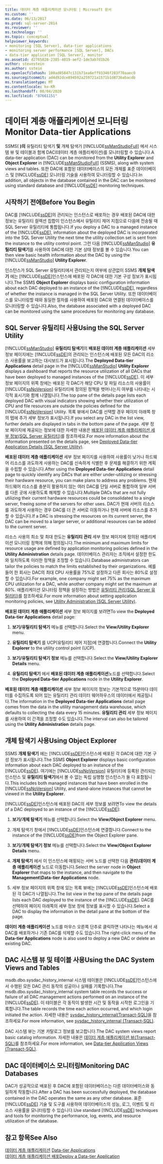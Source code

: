 ```yaml
---
title: 데이터 계층 애플리케이션 모니터링 | Microsoft 문서
ms.custom: ''
ms.date: 06/13/2017
ms.prod: sql-server-2014
ms.reviewer: ''
ms.technology: ''
ms.topic: conceptual
helpviewer_keywords:
- monitoring [SQL Server], data-tier applications
- monitoring server performance [SQL Server], DACs
- data-tier application [SQL Server], monitor
ms.assetid: d2765828-2385-4019-aef2-1de3ab7d1b26
author: stevestein
ms.author: sstein
ms.openlocfilehash: 100ad85847c131b71ea6eff93346f283f70aaec0
ms.sourcegitcommit: ad4d92dce894592a259721a1571b1d8736abacdb
ms.translationtype: MT
ms.contentlocale: ko-KR
ms.lasthandoff: 08/04/2020
ms.locfileid: "87661151"
---
```

# <a name="monitor-data-tier-applications"></a><span data-ttu-id="c1d56-102">데이터 계층 애플리케이션 모니터링</span><span class="sxs-lookup"><span data-stu-id="c1d56-102">Monitor Data-tier Applications</span></span>
  <span data-ttu-id="c1d56-103">SSMS( **)의** 유틸리티 탐색기 **및** 개체 탐색기 [!INCLUDE[ssManStudioFull](../../includes/ssmanstudiofull-md.md)] 에서 시스템 뷰 및 테이블과 함께 DAC(데이터 계층 애플리케이션)를 모니터링할 수 있습니다.</span><span class="sxs-lookup"><span data-stu-id="c1d56-103">A data-tier application (DAC) can be monitored from the **Utility Explorer** and **Object Explorer** in [!INCLUDE[ssManStudioFull](../../includes/ssmanstudiofull-md.md)] (SSMS), along with system views and tables.</span></span> <span data-ttu-id="c1d56-104">또한 DAC에 포함된 데이터베이스의 모든 개체를 표준 데이터베이스 및 [!INCLUDE[ssDE](../../includes/ssde-md.md)] 모니터링 기술을 사용하여 모니터링할 수 있습니다.</span><span class="sxs-lookup"><span data-stu-id="c1d56-104">In addition, all objects in the database contained in the DAC can be monitored using standard database and [!INCLUDE[ssDE](../../includes/ssde-md.md)] monitoring techniques.</span></span>  
  
## <a name="before-you-begin"></a><span data-ttu-id="c1d56-105">시작하기 전에</span><span class="sxs-lookup"><span data-stu-id="c1d56-105">Before You Begin</span></span>  
 <span data-ttu-id="c1d56-106">DAC를 [!INCLUDE[ssDE](../../includes/ssde-md.md)]의 관리되는 인스턴스로 배포하는 경우 배포된 DAC에 대한 정보는 유틸리티 컬렉션 집합이 인스턴스에서 유틸리티 제어 지점으로 다음에 전송될 때 SQL Server 유틸리티에 통합됩니다.</span><span class="sxs-lookup"><span data-stu-id="c1d56-106">If you deploy a DAC to a managed instance of the [!INCLUDE[ssDE](../../includes/ssde-md.md)], information about the deployed DAC is incorporated into the SQL Server Utility the next time the utility collection set is sent from the instance to the utility control point.</span></span> <span data-ttu-id="c1d56-107">그런 다음 [!INCLUDE[ssManStudio](../../includes/ssmanstudio-md.md)] **유틸리티 탐색기**를 사용하여 DAC에 대한 기본 상태 정보를 볼 수 있습니다.</span><span class="sxs-lookup"><span data-stu-id="c1d56-107">You can then view basic health information about the DAC by using the [!INCLUDE[ssManStudio](../../includes/ssmanstudio-md.md)] **Utility Explorer**.</span></span>  
  
 <span data-ttu-id="c1d56-108">인스턴스가 SQL Server 유틸리티에서 관리되는지 여부에 상관없이 SSMS **개체 탐색기** 에는 [!INCLUDE[ssDE](../../includes/ssde-md.md)]인스턴스에 배포된 각 DAC에 대한 기본 구성 정보가 표시됩니다.</span><span class="sxs-lookup"><span data-stu-id="c1d56-108">The SSMS **Object Explorer** displays basic configuration information about each DAC deployed to an instance of the [!INCLUDE[ssDE](../../includes/ssde-md.md)], regardless of whether the instance is managed in the SQL Server Utility.</span></span> <span data-ttu-id="c1d56-109">또한 데이터베이스를 모니터링할 때와 동일한 절차를 사용하여 배포된 DAC와 연결된 데이터베이스를 모니터링할 수 있습니다.</span><span class="sxs-lookup"><span data-stu-id="c1d56-109">Also, the database associated with a deployed DAC can be monitored using the same procedures for monitoring any database.</span></span>  
  
## <a name="using-the-sql-server-utility"></a><span data-ttu-id="c1d56-110">SQL Server 유틸리티 사용</span><span class="sxs-lookup"><span data-stu-id="c1d56-110">Using the SQL Server Utility</span></span>  
 <span data-ttu-id="c1d56-111">[!INCLUDE[ssManStudio](../../includes/ssmanstudio-md.md)] **유틸리티 탐색기**의 **배포된 데이터 계층 애플리케이션** 세부 정보 페이지에는 [!INCLUDE[ssDE](../../includes/ssde-md.md)]의 관리되는 인스턴스에 배포된 모든 DAC의 리소스 사용률을 보고하는 대시보드가 표시됩니다.</span><span class="sxs-lookup"><span data-stu-id="c1d56-111">The **Deployed Data-tier Applications** detail page in the [!INCLUDE[ssManStudio](../../includes/ssmanstudio-md.md)] **Utility Explorer** displays a dashboard that reports the resource utilization of all DACs that have been deployed to managed instances of the [!INCLUDE[ssDE](../../includes/ssde-md.md)].</span></span> <span data-ttu-id="c1d56-112">이 세부 정보 페이지의 위쪽 창에는 배포된 각 DAC가 해당 CPU 및 파일 리소스의 사용률이 [!INCLUDE[ssNoVersion](../../includes/ssnoversion-md.md)] 유틸리티에 정의된 정책을 벗어나는지 여부를 나타내는 시각적 표시기와 함께 나열됩니다.</span><span class="sxs-lookup"><span data-stu-id="c1d56-112">The top pane of the details page lists each deployed DAC with visual indicators showing whether their utilization of CPU and file resources are outside the policies defined for the [!INCLUDE[ssNoVersion](../../includes/ssnoversion-md.md)] Utility.</span></span> <span data-ttu-id="c1d56-113">목록 뷰에서 DAC를 선택할 경우 페이지 아래쪽 창의 탭에 추가 세부 정보가 표시됩니다.</span><span class="sxs-lookup"><span data-stu-id="c1d56-113">If you select any DAC in the list view, further details are displayed in tabs in the bottom pane of the page.</span></span> <span data-ttu-id="c1d56-114">세부 정보 페이지에 제공되는 정보에 대한 자세한 내용은 [배포된 데이터 계층 애플리케이션 세부 정보&#40;SQL Server 유틸리티&#41;](../../database-engine/deployed-data-tier-application-details-sql-server-utility.md)를 참조하세요.</span><span class="sxs-lookup"><span data-stu-id="c1d56-114">For more information about the information presented on the details page, see [Deployed Data-tier Application Details &#40;SQL Server Utility&#41;](../../database-engine/deployed-data-tier-application-details-sql-server-utility.md).</span></span>  
  
 <span data-ttu-id="c1d56-115">**배포된 데이터 계층 애플리케이션** 세부 정보 페이지를 사용하여 사용률이 낮거나 하드웨어 리소스를 과도하게 사용하는 DAC를 신속하게 식별한 후 문제를 해결하기 위한 계획을 수립할 수 있습니다.</span><span class="sxs-lookup"><span data-stu-id="c1d56-115">After using the **Deployed Data-tier Applications** detail page to quickly identify any DACs that are either under-utilizing or stressing their hardware resource, you can make plans to address any problems.</span></span> <span data-ttu-id="c1d56-116">현재 하드웨어 리소스를 충분히 활용하지 않는 여러 DAC를 단일 서버로 통합하여 일부 서버를 다른 곳에 사용하도록 해제할 수 있습니다.</span><span class="sxs-lookup"><span data-stu-id="c1d56-116">Multiple DACs that are not fully utilizing their current hardware resources could be consolidated to a single server, freeing some of the servers for other uses.</span></span> <span data-ttu-id="c1d56-117">DAC가 현재 서버의 리소스를 과도하게 사용하는 경우 DAC를 더 큰 서버로 이동하거나 현재 서버에 리소스를 추가할 수 있습니다.</span><span class="sxs-lookup"><span data-stu-id="c1d56-117">If a DAC is stressing the resources on its current server, the DAC can be moved to a larger server, or additional resources can be added to the current server.</span></span>  
  
 <span data-ttu-id="c1d56-118">리소스 사용의 최소 및 최대 한도는 **유틸리티 관리** 세부 정보 페이지에 정의된 애플리케이션 모니터링 정책에 의해 정의됩니다.</span><span class="sxs-lookup"><span data-stu-id="c1d56-118">The minimum and maximum limits for resource usage are defined by application monitoring policies defined in the **Utility Administration** details page.</span></span> <span data-ttu-id="c1d56-119">데이터베이스 관리자는 조직에서 설정한 한도와 일치하도록 이러한 정책을 조정할 수 있습니다.</span><span class="sxs-lookup"><span data-stu-id="c1d56-119">Database administrators can tailor the policies to match the limits established by their organizations.</span></span> <span data-ttu-id="c1d56-120">예를 들어 한 회사는 DAC의 최대 CPU 사용률을 75%로 설정하고 다른 회사는 80%로 설정할 수 있습니다.</span><span class="sxs-lookup"><span data-stu-id="c1d56-120">For example, one company might set 75% as the maximum CPU utilization for a DAC, while another company might set the maximum at 80%.</span></span> <span data-ttu-id="c1d56-121">애플리케이션 모니터링 정책을 설정하는 방법은 [유틸리티 관리&#40;SQL Server 유틸리티&#41;](../../database-engine/utility-administration-sql-server-utility.md)를 참조하세요.</span><span class="sxs-lookup"><span data-stu-id="c1d56-121">For more information about setting application monitoring policies, see [Utility Administration &#40;SQL Server Utility&#41;](../../database-engine/utility-administration-sql-server-utility.md).</span></span>  
  
 <span data-ttu-id="c1d56-122">**배포된 데이터 계층 애플리케이션** 세부 정보 페이지를 보려면</span><span class="sxs-lookup"><span data-stu-id="c1d56-122">To view the **Deployed Data-tier Applications** detail page:</span></span>  
  
1.  <span data-ttu-id="c1d56-123">**보기/유틸리티 탐색기** 메뉴를 선택합니다.</span><span class="sxs-lookup"><span data-stu-id="c1d56-123">Select the **View/Utility Explorer** menu.</span></span>  
  
2.  <span data-ttu-id="c1d56-124">**유틸리티 탐색기** 를 UCP(유틸리티 제어 지점)에 연결합니다.</span><span class="sxs-lookup"><span data-stu-id="c1d56-124">Connect the **Utility Explorer** to the utility control point (UCP).</span></span>  
  
3.  <span data-ttu-id="c1d56-125">**보기/유틸리티 탐색기 정보** 메뉴를 선택합니다.</span><span class="sxs-lookup"><span data-stu-id="c1d56-125">Select the **View/Utility Explorer Details** menu.</span></span>  
  
4.  <span data-ttu-id="c1d56-126">**유틸리티 탐색기** 에서 **배포된 데이터 계층 애플리케이션**노드를 선택합니다.</span><span class="sxs-lookup"><span data-stu-id="c1d56-126">Select the **Deployed Data-tier Applications** node in the **Utility Explorer**.</span></span>  
  
 <span data-ttu-id="c1d56-127">**배포된 데이터 계층 애플리케이션** 세부 정보 페이지의 정보는 기본적으로 15분마다 데이터를 수집하도록 되어 있는 유틸리티 관리 데이터 웨어하우스의 데이터에서 제공됩니다.</span><span class="sxs-lookup"><span data-stu-id="c1d56-127">The information in the **Deployed Data-tier Applications** detail page comes from the data in the utility management data warehouse, which defaults to collecting the data every 15 minutes.</span></span> <span data-ttu-id="c1d56-128">**유틸리티 관리** 세부 정보 페이지를 사용하여 이 간격을 조정할 수도 있습니다.</span><span class="sxs-lookup"><span data-stu-id="c1d56-128">The interval can also be tailored using the **Utility Administration** details page.</span></span>  
  
## <a name="using-object-explorer"></a><span data-ttu-id="c1d56-129">개체 탐색기 사용</span><span class="sxs-lookup"><span data-stu-id="c1d56-129">Using Object Explorer</span></span>  
 <span data-ttu-id="c1d56-130">SSMS **개체 탐색기** 에는 [!INCLUDE[ssDE](../../includes/ssde-md.md)]인스턴스에 배포된 각 DAC에 대한 기본 구성 정보가 표시됩니다.</span><span class="sxs-lookup"><span data-stu-id="c1d56-130">The SSMS **Object Explorer** displays basic configuration information about each DAC deployed to an instance of the [!INCLUDE[ssDE](../../includes/ssde-md.md)].</span></span> <span data-ttu-id="c1d56-131">여기에는 [!INCLUDE[ssNoVersion](../../includes/ssnoversion-md.md)] 유틸리티에 등록된 관리되는 인스턴스 및 **유틸리티 탐색기**에서 볼 수 없는 독립 실행형 인스턴스가 둘 다 포함됩니다.</span><span class="sxs-lookup"><span data-stu-id="c1d56-131">This includes both managed instances that have been enrolled in the [!INCLUDE[ssNoVersion](../../includes/ssnoversion-md.md)] Utility, and stand-alone instances that cannot be viewed in the **Utility Explorer**.</span></span>  
  
 <span data-ttu-id="c1d56-132">[!INCLUDE[ssDE](../../includes/ssde-md.md)]인스턴스에 배포된 DAC의 세부 정보를 보려면</span><span class="sxs-lookup"><span data-stu-id="c1d56-132">To view the details of a DAC deployed to an instance of the [!INCLUDE[ssDE](../../includes/ssde-md.md)]:</span></span>  
  
1.  <span data-ttu-id="c1d56-133">**보기/개체 탐색기** 메뉴를 선택합니다.</span><span class="sxs-lookup"><span data-stu-id="c1d56-133">Select the **View/Object Explorer** menu.</span></span>  
  
2.  <span data-ttu-id="c1d56-134">개체 탐색기 창에서 [!INCLUDE[ssDE](../../includes/ssde-md.md)]인스턴스에 연결합니다.</span><span class="sxs-lookup"><span data-stu-id="c1d56-134">Connect to the instance of the [!INCLUDE[ssDE](../../includes/ssde-md.md)]from the Object Explorer pane.</span></span>  
  
3.  <span data-ttu-id="c1d56-135">**보기/개체 탐색기 정보** 메뉴를 선택합니다.</span><span class="sxs-lookup"><span data-stu-id="c1d56-135">Select the **View/Object Explorer Details** menu.</span></span>  
  
4.  <span data-ttu-id="c1d56-136">**개체 탐색기** 에서 이 인스턴스에 매핑되는 서버 노드를 선택한 다음 **관리\데이터 계층 애플리케이션** 노드로 이동합니다.</span><span class="sxs-lookup"><span data-stu-id="c1d56-136">Select the server node in **Object Explorer** that maps to the instance, and then navigate to the **Management\Data-tier Applications** node.</span></span>  
  
5.  <span data-ttu-id="c1d56-137">세부 정보 페이지의 위쪽 창에 있는 목록 뷰에는 [!INCLUDE[ssDE](../../includes/ssde-md.md)]인스턴스에 배포된 각 DAC가 나열됩니다.</span><span class="sxs-lookup"><span data-stu-id="c1d56-137">The list view in the top pane of the details page lists each DAC deployed to the instance of the [!INCLUDE[ssDE](../../includes/ssde-md.md)].</span></span> <span data-ttu-id="c1d56-138">DAC를 선택하여 페이지 아래쪽의 세부 정보 창에 정보를 표시할 수 있습니다.</span><span class="sxs-lookup"><span data-stu-id="c1d56-138">Select a DAC to display the information in the detail pane at the bottom of the page.</span></span>  
  
 <span data-ttu-id="c1d56-139">**데이터 계층 애플리케이션** 노드를 마우스 오른쪽 단추로 클릭하면 나타나는 메뉴에서 새 DAC를 배포하거나 기존 DAC를 삭제할 수도 있습니다.</span><span class="sxs-lookup"><span data-stu-id="c1d56-139">The right-click menu of the **Data-tier Applications** node is also used to deploy a new DAC or delete an existing DAC.</span></span>  
  
## <a name="using-the-dac-system-views-and-tables"></a><span data-ttu-id="c1d56-140">DAC 시스템 뷰 및 테이블 사용</span><span class="sxs-lookup"><span data-stu-id="c1d56-140">Using the DAC System Views and Tables</span></span>  
 <span data-ttu-id="c1d56-141">msdb.dbo.sysdac_history_internal 시스템 테이블은 [!INCLUDE[ssDE](../../includes/ssde-md.md)]인스턴스에서 수행된 모든 DAC 관리 동작의 성공이나 실패를 기록합니다.</span><span class="sxs-lookup"><span data-stu-id="c1d56-141">The msdb.dbo.sysdac_history_internal system table records the success or failure of all DAC management actions performed on an instance of the [!INCLUDE[ssDE](../../includes/ssde-md.md)].</span></span> <span data-ttu-id="c1d56-142">이 테이블은 각 동작이 발생한 시간 및 동작을 시작한 로그인을 기록합니다.</span><span class="sxs-lookup"><span data-stu-id="c1d56-142">The table records the time each action occurred, and which login initiated the action.</span></span> <span data-ttu-id="c1d56-143">자세한 내용은 [sysdac_history_internal&#40;Transact-SQL&#41;](/sql/relational-databases/system-tables/data-tier-application-tables-sysdac-history-internal)을 참조하세요.</span><span class="sxs-lookup"><span data-stu-id="c1d56-143">For more information, see [sysdac_history_internal &#40;Transact-SQL&#41;](/sql/relational-databases/system-tables/data-tier-application-tables-sysdac-history-internal).</span></span>  
  
 <span data-ttu-id="c1d56-144">DAC 시스템 뷰는 기본 카탈로그 정보를 보고합니다.</span><span class="sxs-lookup"><span data-stu-id="c1d56-144">The DAC system views report basic catalog information.</span></span> <span data-ttu-id="c1d56-145">자세한 내용은 [데이터 계층 애플리케이션 뷰&#40;Transact-SQL&#41;](/sql/relational-databases/system-catalog-views/data-tier-application-views-dbo-sysdac-instances)를 참조하세요.</span><span class="sxs-lookup"><span data-stu-id="c1d56-145">For more information, see [Data-tier Application Views &#40;Transact-SQL&#41;](/sql/relational-databases/system-catalog-views/data-tier-application-views-dbo-sysdac-instances).</span></span>  
  
## <a name="monitoring-dac-databases"></a><span data-ttu-id="c1d56-146">DAC 데이터베이스 모니터링</span><span class="sxs-lookup"><span data-stu-id="c1d56-146">Monitoring DAC Databases</span></span>  
 <span data-ttu-id="c1d56-147">DAC가 성공적으로 배포된 후 DAC에 포함된 데이터베이스는 다른 데이터베이스와 동일하게 작동합니다.</span><span class="sxs-lookup"><span data-stu-id="c1d56-147">After a DAC has been successfully deployed, the database contained in the DAC operates the same as any other database.</span></span> <span data-ttu-id="c1d56-148">표준 [!INCLUDE[ssDE](../../includes/ssde-md.md)] 기술 및 도구를 사용하여 데이터베이스의 성능, 로그, 이벤트 및 리소스 사용률을 모니터링할 수 있습니다.</span><span class="sxs-lookup"><span data-stu-id="c1d56-148">Use standard [!INCLUDE[ssDE](../../includes/ssde-md.md)] techniques and tools for monitoring the performance, log, events, and resource utilization of the database.</span></span>  
  
## <a name="see-also"></a><span data-ttu-id="c1d56-149">참고 항목</span><span class="sxs-lookup"><span data-stu-id="c1d56-149">See Also</span></span>  
 <span data-ttu-id="c1d56-150">[데이터 계층 애플리케이션](data-tier-applications.md) </span><span class="sxs-lookup"><span data-stu-id="c1d56-150">[Data-tier Applications](data-tier-applications.md) </span></span>  
 [<span data-ttu-id="c1d56-151">데이터 계층 애플리케이션 배포</span><span class="sxs-lookup"><span data-stu-id="c1d56-151">Deploy a Data-tier Application</span></span>](deploy-a-data-tier-application.md)  
  
  

